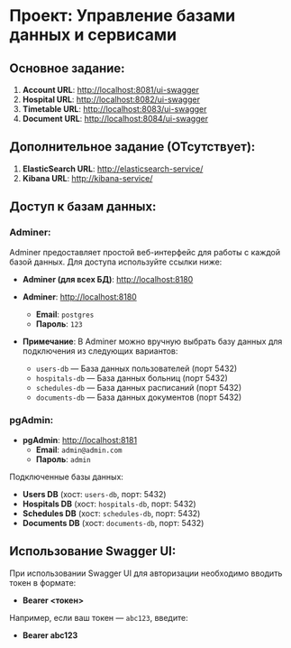 # Проект: Управление базами данных и сервисами

## Основное задание:

1. **Account URL**: [http://localhost:8081/ui-swagger](http://localhost:8081/ui-swagger)
2. **Hospital URL**: [http://localhost:8082/ui-swagger](http://localhost:8082/ui-swagger)
3. **Timetable URL**: [http://localhost:8083/ui-swagger](http://localhost:8083/ui-swagger)
4. **Document URL**: [http://localhost:8084/ui-swagger](http://localhost:8084/ui-swagger)

## Дополнительное задание (ОТсутствует):

1. **ElasticSearch URL**: [http://elasticsearch-service/](http://elasticsearch-service/)
2. **Kibana URL**: [http://kibana-service/](http://kibana-service/)

## Доступ к базам данных:

### Adminer:
Adminer предоставляет простой веб-интерфейс для работы с каждой базой данных. Для доступа используйте ссылки ниже:

- **Adminer (для всех БД)**: [http://localhost:8180](http://localhost:8180)
- **Adminer**: [http://localhost:8180](http://localhost:8180)
  - **Email**: `postgres`
  - **Пароль**: `123`

- **Примечание**: В Adminer можно вручную выбрать базу данных для подключения из следующих вариантов:
  - `users-db` — База данных пользователей (порт 5432)
  - `hospitals-db` — База данных больниц (порт 5432)
  - `schedules-db` — База данных расписаний (порт 5432)
  - `documents-db` — База данных документов (порт 5432)

### pgAdmin:
- **pgAdmin**: [http://localhost:8181](http://localhost:8181)
  - **Email**: `admin@admin.com`
  - **Пароль**: `admin`

Подключенные базы данных:
- **Users DB** (хост: `users-db`, порт: 5432)
- **Hospitals DB** (хост: `hospitals-db`, порт: 5432)
- **Schedules DB** (хост: `schedules-db`, порт: 5432)
- **Documents DB** (хост: `documents-db`, порт: 5432)

## Использование Swagger UI:
При использовании Swagger UI для авторизации необходимо вводить токен в формате:

- **Bearer <токен>**


Например, если ваш токен — `abc123`, введите:

- **Bearer abc123**